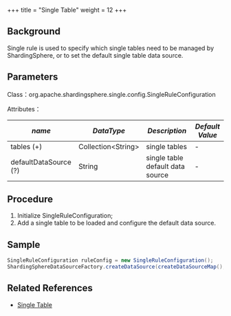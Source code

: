 +++
title = "Single Table"
weight = 12
+++

## Background

Single rule is used to specify which single tables need to be managed by ShardingSphere, or to set the default single table data source.

## Parameters

Class：org.apache.shardingsphere.single.config.SingleRuleConfiguration

Attributes：

| *name*                | *DataType*           | *Description*                    | *Default Value* |
|-----------------------|----------------------|----------------------------------|-----------------|
| tables (+)            | Collection\<String\> | single tables                    | -               |
| defaultDataSource (?) | String               | single table default data source | -               |

## Procedure

1. Initialize SingleRuleConfiguration;
2. Add a single table to be loaded and configure the default data source.

## Sample

```java
SingleRuleConfiguration ruleConfig = new SingleRuleConfiguration();
ShardingSphereDataSourceFactory.createDataSource(createDataSourceMap(), Arrays.asList(ruleConfig), new Properties());
```

## Related References

- [Single Table](/en/features/sharding/concept/#single-table)
